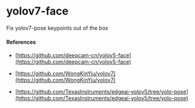 # yolov7-face

Fix yolov7-pose keypoints out of the box










#### References

* [https://github.com/deepcam-cn/yolov5-face](https://github.com/deepcam-cn/yolov5-face)

* [https://github.com/WongKinYiu/yolov7](https://github.com/WongKinYiu/yolov7)

* [https://github.com/TexasInstruments/edgeai-yolov5/tree/yolo-pose](https://github.com/TexasInstruments/edgeai-yolov5/tree/yolo-pose)
